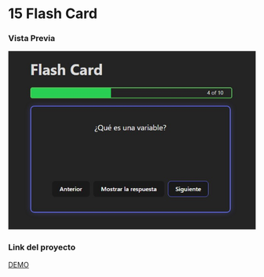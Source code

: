 # 15 Flash Card

### Vista Previa

![Vista Previa](./src/assets/app.jpg)

### Link del proyecto

[DEMO](https://flashcard-gabz.surge.sh/)
